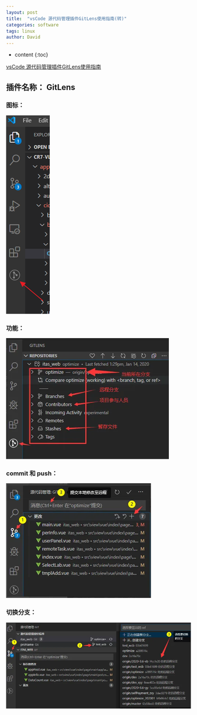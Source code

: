 ```yaml
---
layout: post
title:  "vsCode 源代码管理插件GitLens使用指南(转)"
categories: software
tags: linux
author: David
---
```


* content
{:toc}


[vsCode 源代码管理插件GitLens使用指南](https://www.codenong.com/js95a1a06ac0fb/)

## 插件名称： GitLens

### 图标：

![安装后的GitLens图标](https://github.com/titron/titron.github.io/raw/master/img/2020-10-13-vscode_gitlens_icon.png)

### 功能：

![GitLens功能项目](https://github.com/titron/titron.github.io/raw/master/img/2020-10-13-vscode_gitlens_items.png)

### commit 和 push：

![commit和push](https://github.com/titron/titron.github.io/raw/master/img/2020-10-13-vscode_gitlens_commit_push.png)

### 切换分支：

![切换分支](https://github.com/titron/titron.github.io/raw/master/img/2020-10-13-vscode_gitlens_switch_branch.png)

